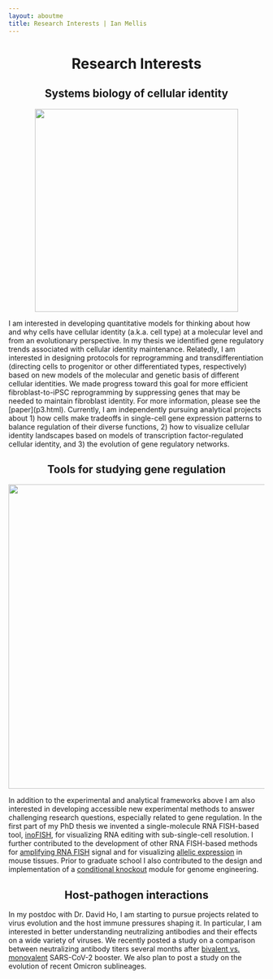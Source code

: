 ```yaml
---
layout: aboutme
title: Research Interests | Ian Mellis
---
```


# <center> Research Interests </center>

## <center> Systems biology of cellular identity </center> 

<p align="center">
<img src="{{ site.baseurl }}static/img/pillars-springs_forsite.jpg" style="width:400px;" />
</p>
I am interested in developing quantitative models for thinking about how and why cells have cellular identity (a.k.a. cell type) at a molecular level and from an evolutionary perspective. In my thesis we identified gene regulatory trends associated with cellular identity maintenance. Relatedly, I am interested in designing protocols for reprogramming and transdifferentiation (directing cells to progenitor or other differentiated types, respectively) based on new models of the molecular and genetic basis of different cellular identities. We made progress toward this goal for more efficient fibroblast-to-iPSC reprogramming by suppressing genes that may be needed to maintain fibroblast identity. For more information, please see the [paper](p3.html). Currently, I am independently pursuing analytical projects about 1) how cells make tradeoffs in single-cell gene expression patterns to balance regulation of their diverse functions, 2) how to visualize cellular identity landscapes based on models of transcription factor-regulated cellular identity, and 3) the evolution of gene regulatory networks. 

<!-- ## <center> Manipulation of cellular identity </center> 

<p align="center">
<img src="{{ site.baseurl }}static/img/ipsc_cm_forsite.jpg" style="width:400px;" />
</p> -->
<!-- Cells display complex and important phenotypes depending on their cellular identity. For both basic and translational purposes we would like to be able to manipulate cellular identity on demand. For example, in basic research the advent of directed differentiation of cardiac myocytes (A, above) from human induced pluripotent stem cells (iPSC) has made possible experiments that previously would have required precious human tissue samples. Translationally, cellular reprogramming and transdifferentiation (directing cells to progenitor or other differentiated types, respectively; B, above) form the basis of many regenerative therapies under investigation.  -->
<!-- For more information, please see my most recent [preprint](p3.html). In the future I hope to develop additional transdifferentiation and reprogramming protocols for different starting and ending cell types. In particular, I am interested in high-fidelity and high-efficiency transdifferentiation to cardiac myocyte and motor neuron identities with an eye towards developing regenerative therapies for cardiac fibrosis, neurodegenerative disorders, and central nervous system injury. -->

## <center> Tools for studying gene regulation </center> 

<p align="center">
<img src="{{ site.baseurl }}static/img/inofish_forsite.jpg" style="width:600px;" />
</p>

In addition to the experimental and analytical frameworks above I am also interested in developing accessible new experimental methods to answer challenging research questions, especially related to gene regulation. In the first part of my PhD thesis we invented a single-molecule RNA FISH-based tool, [inoFISH](inoFISH.html), for visualizing RNA editing with sub-single-cell resolution. I further contributed to the development of other RNA FISH-based methods for [amplifying RNA FISH](clampFISH.html) signal and for visualizing [allelic expression](TissueSNPFISHbursting.html) in mouse tissues. Prior to graduate school I also contributed to the design and implementation of a [conditional knockout](COIN.html) module for genome engineering.

## <center> Host-pathogen interactions </center> 

In my postdoc with Dr. David Ho, I am starting to pursue projects related to virus evolution and the host immune pressures shaping it. In particular, I am interested in better understanding neutralizing antibodies and their effects on a wide variety of viruses. We recently posted a study on a comparison between neutralizing antibody titers several months after [bivalent vs. monovalent](bivalent_3mos.html) SARS-CoV-2 booster. We also plan to post a study on the evolution of recent Omicron sublineages.
<!-- ## Future Directions -->


